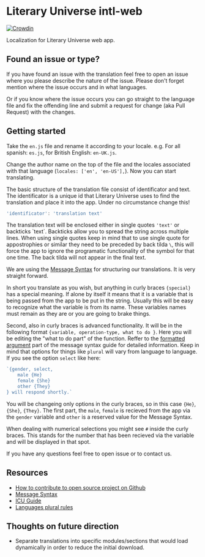 # Literary Universe intl-web
[![Crowdin](https://badges.crowdin.net/literary-universe/localized.svg)](https://crowdin.com/project/literary-universe)

Localization for Literary Universe web app.

## Found an issue or type?

If you have found an issue with the translation feel free to open an issue where you please describe the nature of the issue. Please don't forget mention where the issue occurs and in what languages.

Or if you know where the issue occurs you can go straight to the language file and fix the offending line and submit a request for change (aka Pull Request) with the changes.

## Getting started

Take the `en.js` file and rename it according to your locale. e.g. For all spanish: `es.js`, for British English: `en-UK.js`.

Change the author name on the top of the file and the locales associated with that language (`locales: ['en', 'en-US'],`). Now you can start translating.

The basic structure of the translation file consist of identificator and text. The identificator is a unique id that Literary Universe uses to find the translation and place it into the app. Under no circumstance change this!

```js
'identificator': 'translation text'
```

The translation text will be enclosed either in single quotes `'text'` or backticks \`text\`. Backticks allow you to spread the string across multiple lines. When using single quotes keep in mind that to use single quote for appostrophies or similar they need to be preceded by back tilda `\`, this will force the app to ignore the programatic functionality of the symbol for that one time. The back tilda will not appear in the final text.  

We are using the [Message Syntax](http://formatjs.io/guides/message-syntax/) for structuring our translations. It is very straight forward.

In short you translate as you wish, but anything in curly braces `{special}` has a special meaning. If alone by itself it means that it is a variable that is being passed from the app to be put in the string. Usually this will be easy to recognize what the variable is from its name. These variables names must remain as they are or you are going to brake things.

Second, also in curly braces is advanced functionality. It will be in the following format `{variable, operation-type, what to do }`. Here you will be editing the "what to do part" of the function. Reffer to the [formatted argument](http://formatjs.io/guides/message-syntax/#formatted-argument) part of the message syntax guide for detailed information. Keep in mind that options for things like `plural` will vary from language to language. If you see the option `select` like here:

```js
`{gender, select,
    male {He}
    female {She}
    other {They}
} will respond shortly.`
```

You will be changeing only options in the curly braces, so in this case `{He}`, `{She}`, `{They}`. The first part, the `male`, `female` is recieved from the app via the `gender` variable and `other` is a reserved value for the Message Syntax.

When dealing with numerical selections you might see `#` inside the curly braces. This stands for the number that has been recieved via the variable and will be displayed in that spot.  

If you have any questions feel free to open issue or to contact us.

## Resources

* [How to contribute to open source project on Github](http://blog.davidecoppola.com/2016/11/howto-contribute-to-open-source-project-on-github/)
* [Message Syntax](http://formatjs.io/guides/message-syntax/)
* [ICU Guide](http://userguide.icu-project.org/formatparse/messages)
* [Languages plural rules](https://www.unicode.org/cldr/charts/latest/supplemental/language_plural_rules.html)

## Thoughts on future direction

- Separate translations into specific modules/sections that would load dynamically in order to reduce the initial download. 
